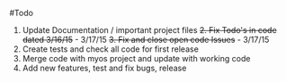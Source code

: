 #Todo

1. Update Documentation / important project files
<del>2. Fix Todo's in code dated 3/16/15</del> - 3/17/15
<del>3. Fix and close open code Issues</del> - 3/17/15
4. Create tests and check all code for first release
5. Merge code with myos project and update with working code
6. Add new features, test and fix bugs, release
